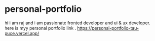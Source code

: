 # personal-portfolio
hi i am raj and i am passionate fronted developer and ui & ux developer. here is myy personal portfolio link .
https://personal-portfolio-tau-puce.vercel.app/

